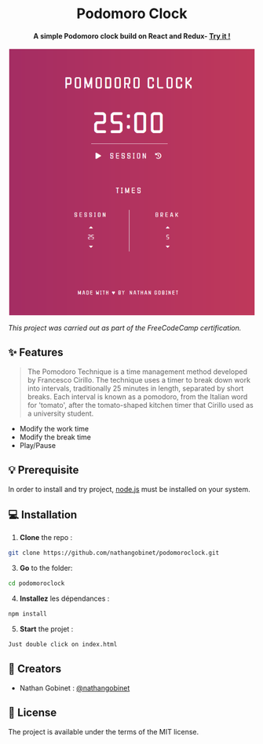 <h1 align="center">
  Podomoro Clock
</h1>
<h4 align="center">A simple Podomoro clock build on React and Redux- <a href="https://nathangobinet.github.io/podomoroclock/">Try it !</h4>
<p align="center">
  <img src="https://raw.githubusercontent.com/nathangobinet/podomoroclock/master/ressources/screen.PNG" alt="Podomoro clock" width="500"></a>
</p>

*This project was carried out as part of the FreeCodeCamp certification.*

## ✨ Features

> The Pomodoro Technique is a time management method developed by Francesco Cirillo. The technique uses a timer to break down work into intervals, traditionally 25 minutes in length, separated by short breaks. Each interval is known as a pomodoro, from the Italian word for 'tomato', after the tomato-shaped kitchen timer that Cirillo used as a university student.

* Modify the work time
* Modify the break time 
* Play/Pause

## 💡 Prerequisite 
In order to install and try project, [node.js](https://www.nodejs.org/) must be installed on your system.
  
## 💻 Installation 
1. __Clone__ the repo :
```bash
git clone https://github.com/nathangobinet/podomoroclock.git
```
3. __Go__ to the folder:
```bash
cd podomoroclock
```
4. __Installez__ les dépendances :
```bash
npm install
```
5. __Start__ the projet :
```bash
Just double click on index.html
```

## 👤 Creators 
* Nathan Gobinet : [@nathangobinet](https://github.com/nathangobinet)

## 📘 License
The project is available under the terms of the MIT license.
